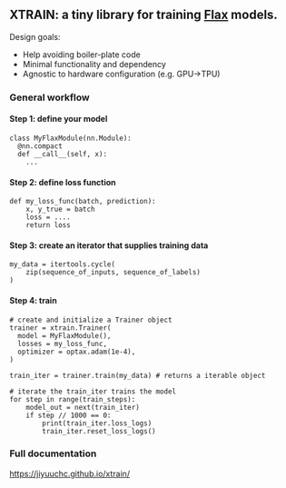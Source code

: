 ## XTRAIN: a tiny library for training [Flax](https://github.com/google/flax) models.

Design goals:

  - Help avoiding boiler-plate code
  - Minimal functionality and dependency
  - Agnostic to hardware configuration (e.g. GPU->TPU)

### General workflow

#### Step 1: define your model

```
class MyFlaxModule(nn.Module):
  @nn.compact
  def __call__(self, x):
    ...
```

#### Step 2: define loss function

```
def my_loss_func(batch, prediction):
    x, y_true = batch
    loss = ....
    return loss
```

#### Step 3: create an iterator that supplies training data

```
my_data = itertools.cycle(
    zip(sequence_of_inputs, sequence_of_labels)
)
```

#### Step 4: train

```
# create and initialize a Trainer object
trainer = xtrain.Trainer(
  model = MyFlaxModule(),
  losses = my_loss_func,
  optimizer = optax.adam(1e-4),
)

train_iter = trainer.train(my_data) # returns a iterable object

# iterate the train_iter trains the model
for step in range(train_steps):
    model_out = next(train_iter)
    if step // 1000 == 0:
        print(train_iter.loss_logs)
        train_iter.reset_loss_logs()
```

### Full documentation

https://jiyuuchc.github.io/xtrain/

